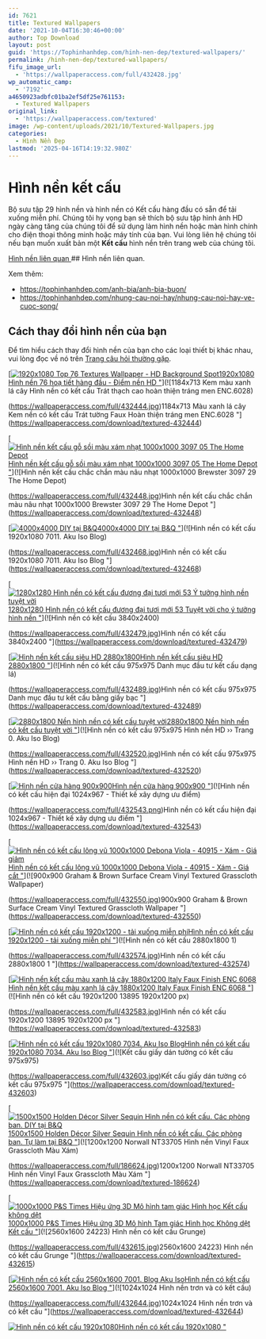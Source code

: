 ```yaml
---
id: 7621
title: Textured Wallpapers
date: '2021-10-04T16:30:46+00:00'
author: Top Download
layout: post
guid: 'https://Tophinhanhdep.com/hinh-nen-dep/textured-wallpapers/'
permalink: /hinh-nen-dep/textured-wallpapers/
fifu_image_url:
  - 'https://wallpaperaccess.com/full/432428.jpg'
wp_automatic_camp:
  - '7192'
a4650923adbfc01ba2ef5df25e761153:
  - Textured Wallpapers
original_link:
  - 'https://wallpaperaccess.com/textured'
image: /wp-content/uploads/2021/10/Textured-Wallpapers.jpg
categories:
  - Hình Nền Đẹp
lastmod: '2025-04-16T14:19:32.980Z'
---
```

# Hình nền kết cấu

Bộ sưu tập 29 hình nền và hình nền có Kết cấu hàng đầu có sẵn để tải xuống miễn phí. Chúng tôi hy vọng bạn sẽ thích bộ sưu tập hình ảnh HD ngày càng tăng của chúng tôi để sử dụng làm hình nền hoặc màn hình chính cho điện thoại thông minh hoặc máy tính của bạn. Vui lòng liên hệ chúng tôi nếu bạn muốn xuất bản một **Kết cấu** hình nền trên trang web của chúng tôi.

[Hình nền liên quan ](#related) ## Hình nền liên quan.

   
 Xem thêm:

   
- <https://tophinhanhdep.com/anh-bia/anh-bia-buon/>
- <https://tophinhanhdep.com/nhung-cau-noi-hay/nhung-cau-noi-hay-ve-cuoc-song/>

## Cách thay đổi hình nền của bạn

Để tìm hiểu cách thay đổi hình nền của bạn cho các loại thiết bị khác nhau, vui lòng đọc về nó trên [Trang câu hỏi thường gặp](https://tophinhanhdep.com/faq/).

  
[[![1920x1080 Top 76 Textures Wallpaper - HD Background Spot](https://wallpaperaccess.com/full/432428.jpg)1920x1080 Hình nền 76 hoạ tiết hàng đầu - Điểm nền HD "](https://wallpaperaccess.com/download/textured-432428)](![1184x713 Kem màu xanh lá cây Hình nền có kết cấu Trát thạch cao hoàn thiện tráng men ENC.6028)

(https://wallpaperaccess.com/full/432444.jpg)1184x713 Màu xanh lá cây Kem nền có kết cấu Trát tường Faux Hoàn thiện tráng men ENC.6028 "](https://wallpaperaccess.com/download/textured-432444)

[[![Hình nền kết cấu gỗ sồi màu xám nhạt 1000x1000 3097 05 The Home Depot](https://wallpaperaccess.com/full/432447.jpg)Hình nền kết cấu gỗ sồi màu xám nhạt 1000x1000 3097 05 The Home Depot "](https://wallpaperaccess.com/download/textured-432447)](![Hình nền kết cấu chắc chắn màu nâu nhạt 1000x1000 Brewster 3097 29 The Home Depot)

(https://wallpaperaccess.com/full/432448.jpg)Hình nền kết cấu chắc chắn màu nâu nhạt 1000x1000 Brewster 3097 29 The Home Depot "](https://wallpaperaccess.com/download/textured-432448)

[[![4000x4000 DIY tại B&Q](https://wallpaperaccess.com/full/432449.jpg)4000x4000 DIY tại B&amp;Q "](https://wallpaperaccess.com/download/textured-432449)](![Hình nền có kết cấu 1920x1080 7011. Aku Iso Blog)

(https://wallpaperaccess.com/full/432468.jpg)Hình nền có kết cấu 1920x1080 7011. Aku Iso Blog "](https://wallpaperaccess.com/download/textured-432468)

[[![1280x1280 Hình nền có kết cấu đương đại tươi mới 53 Ý tưởng hình nền tuyệt vời](https://wallpaperaccess.com/full/432476.jpg)1280x1280 Hình nền có kết cấu đương đại tươi mới 53 Tuyệt vời cho ý tưởng hình nền "](https://wallpaperaccess.com/download/textured-432476)](![Hình nền có kết cấu 3840x2400)

(https://wallpaperaccess.com/full/432479.jpg)Hình nền có kết cấu 3840x2400 "](https://wallpaperaccess.com/download/textured-432479)

[[![Hình nền kết cấu siêu HD 2880x1800](https://wallpaperaccess.com/full/365995.jpg)Hình nền kết cấu siêu HD 2880x1800 "](https://wallpaperaccess.com/download/textured-365995)](![Hình nền có kết cấu 975x975 Danh mục đầu tư kết cấu dạng lá)

(https://wallpaperaccess.com/full/432489.jpg)Hình nền có kết cấu 975x975 Danh mục đầu tư kết cấu bằng giấy bạc "](https://wallpaperaccess.com/download/textured-432489)

[[![2880x1800 Nền hình nền có kết cấu tuyệt vời](https://wallpaperaccess.com/full/432492.jpg)2880x1800 Nền hình nền có kết cấu tuyệt vời "](https://wallpaperaccess.com/download/textured-432492)](![Hình nền có kết cấu 975x975 Hình nền HD ›› Trang 0. Aku Iso Blog)

(https://wallpaperaccess.com/full/432520.jpg)Hình nền có kết cấu 975x975 Hình nền HD ›› Trang 0. Aku Iso Blog "](https://wallpaperaccess.com/download/textured-432520)

[[![Hình nền cửa hàng 900x900](https://wallpaperaccess.com/full/432537.jpg)Hình nền cửa hàng 900x900 "](https://wallpaperaccess.com/download/textured-432537)](![Hình nền có kết cấu hiện đại 1024x967 - Thiết kế xây dựng ưu điểm)

(https://wallpaperaccess.com/full/432543.png)Hình nền có kết cấu hiện đại 1024x967 - Thiết kế xây dựng ưu điểm "](https://wallpaperaccess.com/download/textured-432543)

[[![Hình nền có kết cấu lông vũ 1000x1000 Debona Viola - 40915 - Xám - Giá giảm](https://wallpaperaccess.com/full/189930.jpg)Hình nền có kết cấu lông vũ 1000x1000 Debona Viola - 40915 - Xám - Giá cắt "](https://wallpaperaccess.com/download/textured-189930)](![900x900 Graham & Brown Surface Cream Vinyl Textured Grasscloth Wallpaper)

(https://wallpaperaccess.com/full/432550.jpg)900x900 Graham &amp; Brown Surface Cream Vinyl Textured Grasscloth Wallpaper "](https://wallpaperaccess.com/download/textured-432550)

[[![Hình nền có kết cấu 1920x1200 - tải xuống miễn phí](https://wallpaperaccess.com/full/432565.jpg)Hình nền có kết cấu 1920x1200 - tải xuống miễn phí "](https://wallpaperaccess.com/download/textured-432565)](![Hình nền có kết cấu 2880x1800 1)

(https://wallpaperaccess.com/full/432574.jpg)Hình nền có kết cấu 2880x1800 1 "](https://wallpaperaccess.com/download/textured-432574)

[[![Hình nền kết cấu màu xanh lá cây 1880x1200 Italy Faux Finish ENC 6068](https://wallpaperaccess.com/full/432576.jpg)Hình nền kết cấu màu xanh lá cây 1880x1200 Italy Faux Finish ENC 6068 "](https://wallpaperaccess.com/download/textured-432576)](![Hình nền có kết cấu 1920x1200 13895 1920x1200 px)

(https://wallpaperaccess.com/full/432583.jpg)Hình nền có kết cấu 1920x1200 13895 1920x1200 px "](https://wallpaperaccess.com/download/textured-432583)

[[![Hình nền có kết cấu 1920x1080 7034. Aku Iso Blog](https://wallpaperaccess.com/full/432598.jpg)Hình nền có kết cấu 1920x1080 7034. Aku Iso Blog "](https://wallpaperaccess.com/download/textured-432598)](![Kết cấu giấy dán tường có kết cấu 975x975)

(https://wallpaperaccess.com/full/432603.jpg)Kết cấu giấy dán tường có kết cấu 975x975 "](https://wallpaperaccess.com/download/textured-432603)

[[![1500x1500 Holden Décor Silver Sequin Hình nền có kết cấu.  Các phòng ban.  DIY tại B&Q](https://wallpaperaccess.com/full/432610.jpg)1500x1500 Holden Décor Silver Sequin Hình nền có kết cấu. Các phòng ban. Tự làm tại B&amp;Q "](https://wallpaperaccess.com/download/textured-432610)](![1200x1200 Norwall NT33705 Hình nền Vinyl Faux Grasscloth Màu Xám)

(https://wallpaperaccess.com/full/186624.jpg)1200x1200 Norwall NT33705 Hình nền Vinyl Faux Grasscloth Màu Xám "](https://wallpaperaccess.com/download/textured-186624)

[[![1000x1000 P&S Times Hiệu ứng 3D Mô hình tam giác Hình học Kết cấu không dệt](https://wallpaperaccess.com/full/139774.jpg)1000x1000 P&amp;S Times Hiệu ứng 3D Mô hình Tam giác Hình học Không dệt Kết cấu "](https://wallpaperaccess.com/download/textured-139774)](![2560x1600 24223) Hình nền có kết cấu Grunge)

(https://wallpaperaccess.com/full/432615.jpg)2560x1600 24223) Hình nền có kết cấu Grunge "](https://wallpaperaccess.com/download/textured-432615)

[[![Hình nền có kết cấu 2560x1600 7001. Blog Aku Iso](https://wallpaperaccess.com/full/432622.jpg)Hình nền có kết cấu 2560x1600 7001. Aku Iso Blog "](https://wallpaperaccess.com/download/textured-432622)](![1024x1024 Hình nền trơn và có kết cấu)

(https://wallpaperaccess.com/full/432644.jpg)1024x1024 Hình nền trơn và có kết cấu "](https://wallpaperaccess.com/download/textured-432644)

[![Hình nền có kết cấu 1920x1080](https://wallpaperaccess.com/full/432654.jpg)Hình nền có kết cấu 1920x1080 "](https://wallpaperaccess.com/download/textured-432654)
